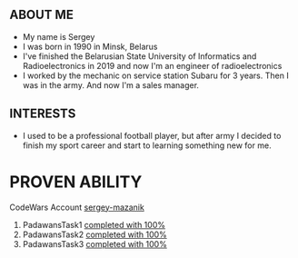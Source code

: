 ## **ABOUT ME**
- My name is Sergey
- I was born in 1990 in Minsk, Belarus
- I've finished the Belarusian State University of Informatics and Radioelectronics in 2019 and now I'm an engineer of radioelectronics
- I worked by the mechanic on service station Subaru for 3 years. Then I was in the army. And now I'm a sales manager.

## **INTERESTS**
- I used to be a professional football player, but after army I decided to finish my sport career and start to learning something new for me.

# **PROVEN ABILITY**
CodeWars Account [sergey-mazanik](https://www.codewars.com/users/sergey-mazanik)
1. PadawansTask1 [completed with 100%](https://github.com/sergey-mazanik/PadawansTask1)
2. PadawansTask2 [completed with 100%](https://github.com/sergey-mazanik/PadawansTask2)
3. PadawansTask3 [completed with 100%](https://github.com/sergey-mazanik/PadawansTask3)
